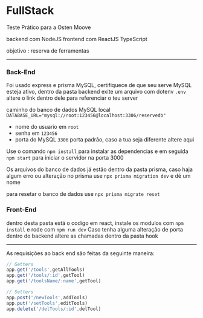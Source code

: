 # FullStack

Teste Prático para a Osten Moove

backend com NodeJS
frontend com ReactJS
TypeScript

objetivo : reserva de ferramentas

---
### Back-End
Foi usado express e prisma MySQL, certifiquece de que seu serve MySQL esteja ativo, dentro da pasta backend exite um arquivo com dotenv `.env` altere o link dentro dele para referenciar o teu server

caminho do banco de dados MySQL local `DATABASE_URL="mysql://root:123456@localhost:3306/reservedb"`
- nome do usuario em `root`
- senha em `123456`
- porta do MySQL `3306` porta padrão, caso a tua seja diferente altere aqui

Use o comando `npm install` para instalar as dependencias e em seguida `npm start` para iniciar o servidor na porta 3000

Os arquivos do banco de dados já estão dentro da pasta prisma, caso haja algum erro ou alteração no prisma use
`npx prisma migration dev` e dé um nome

para resetar o banco de dados use `npx prisma migrate reset`

### Front-End
dentro desta pasta está o codigo em react, instale os modulos com `npm install` e rode com `npm run dev`
Caso tenha alguma alteração de porta dentro do backend altere as chamadas dentro da pasta hook

---

As requisições ao back end são feitas da seguinte maneira:

```javascript
// Getters
app.get('/tools',getAllTools)
app.get('/tools/:id',getTool)
app.get('/toolsName/:name',getTool)

// Setters
app.post('/newTools',addTools)
app.put('/setTools',editTools)
app.delete('/delTools/:id',delTool)
```
